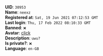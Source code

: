 **UID**: `30953`  
**Name**: `neexz`  
**Registered at**: `Sat, 19 Jun 2021 07:12:53 GMT`  
**Last login**: `Thu, 17 Feb 2022 08:10:33 GMT`  
**Banned**: `❌`  
**Avatar**: [click](/avatars/b5d9a2da-ca60-4387-b50a-bac2610ad83a.jpg)  
**Description**: ```uwu?```  
**Is private?**: `❌`  
**Language**: `en-GB`